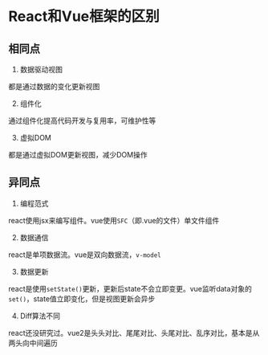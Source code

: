 # React和Vue框架的区别

## 相同点

1. 数据驱动视图

都是通过数据的变化更新视图

2. 组件化

通过组件化提高代码开发与复用率，可维护性等

3. 虚拟DOM

都是通过虚拟DOM更新视图，减少DOM操作


## 异同点

1. 编程范式

react使用jsx来编写组件。vue使用`SFC`（即.vue的文件）单文件组件

2. 数据通信

react是单项数据流。vue是双向数据流，`v-model`

3. 数据更新

react是使用`setState()`更新，更新后state不会立即变更。vue监听data对象的`set()`，state值立即变化，但是视图更新会异步

4. Diff算法不同

react还没研究过。vue2是头头对比、尾尾对比、头尾对比、乱序对比，基本是从两头向中间遍历


